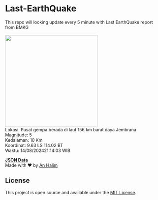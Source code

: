 # Last-EarthQuake
This repo will looking update every 5 minute with Last EarthQuake report from BMKG
<br>
<br>
<img src="https://static.bmkg.go.id/20240814211403.mmi.jpg" width="300"/>
<br>
Lokasi: Pusat gempa berada di laut 156 km barat daya Jembrana <br>
Magnitude: 5 <br>
Kedalaman: 10 Km <br>
Koordinat: 9.63 LS 114.02 BT <br>
Waktu: 14/08/202421:14:03 WIB <br>

<a href="./data/data.json">**JSON Data**</a>
<br>
Made with ❤️ by <a href="https://github.com/an-halim">An Halim</a>
## License

This project is open source and available under the [MIT License](LICENSE).
